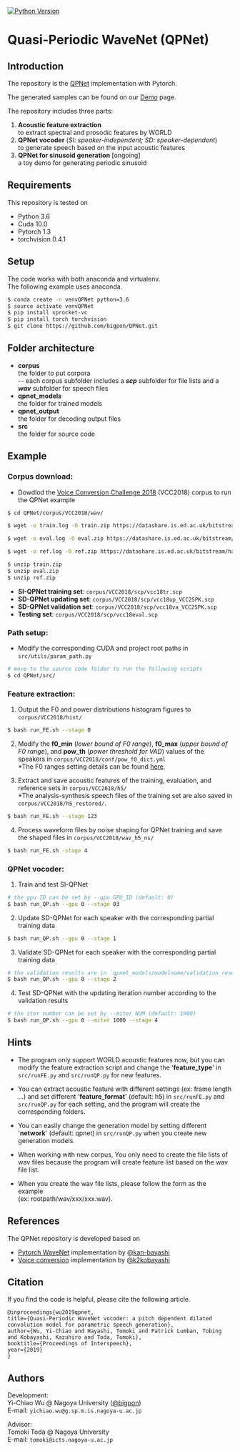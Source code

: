 [![Python Version](https://img.shields.io/badge/Python-3.5%2C%203.6-green.svg)](https://img.shields.io/badge/Python-3.5%2C%203.6-green.svg)

# Quasi-Periodic WaveNet (QPNet)

## Introduction
The repository is the [QPNet](https://arxiv.org/abs/1907.00797) implementation with Pytorch.  

The generated samples can be found on our [Demo](https://bigpon.github.io/QuasiPeriodicWaveNet_demo) page.  

The repository includes three parts:
1. **Acoustic feature extraction**  
to extract spectral and prosodic features by WORLD  
2. **QPNet vocoder** (*SI: speaker-independent; SD: speaker-dependent*)  
to generate speech based on the input acoustic features
3. **QPNet for sinusoid generation** [ongoing]  
a toy demo for generating periodic sinusoid

## Requirements
This repository is tested on
- Python 3.6
- Cuda 10.0
- Pytorch 1.3
- torchvision 0.4.1

## Setup
The code works with both anaconda and virtualenv.  
The following example uses anaconda.
```bash
$ conda create -n venvQPNet python=3.6
$ source activate venvQPNet
$ pip install sprocket-vc
$ pip install torch torchvision
$ git clone https://github.com/bigpon/QPNet.git
```

## Folder architecture
- **corpus**  
the folder to put corpora  
-- each corpus subfolder includes a ***scp*** subfolder for file lists and a ***wav*** subfolder for speech files 
- **qpnet_models**  
the folder for trained models
- **qpnet_output**  
the folder for decoding output files
- **src**  
the folder for source code

## Example

### Corpus download:
- Dowdlod the [Voice Conversion Challenge 2018](https://datashare.is.ed.ac.uk/handle/10283/3061) (VCC2018) corpus to run the QPNet example
```bash
$ cd QPNet/corpus/VCC2018/wav/

$ wget -o train.log -O train.zip https://datashare.is.ed.ac.uk/bitstream/handle/10283/3061/vcc2018_database_training.zip

$ wget -o eval.log -O eval.zip https://datashare.is.ed.ac.uk/bitstream/handle/10283/3061/vcc2018_database_evaluation.zip

$ wget -o ref.log -O ref.zip https://datashare.is.ed.ac.uk/bitstream/handle/10283/3061/vcc2018_database_reference.zip

$ unzip train.zip
$ unzip eval.zip
$ unzip ref.zip
```
- **SI-QPNet training set**: `corpus/VCC2018/scp/vcc18tr.scp`  
- **SD-QPNet updating set**: `corpus/VCC2018/scp/vcc18up_VCC2SPK.scp`  
- **SD-QPNet validation set**: `corpus/VCC2018/scp/vcc18va_VCC2SPK.scp`  
- **Testing  set**: `corpus/VCC2018/scp/vcc18eval.scp`  

### Path setup:
- Modify the corresponding CUDA and project root paths in `src/utils/param_path.py`
 ``` bash 
# move to the source code folder to run the following scripts
$ cd QPNet/src/
 ```  

### Feature extraction:  
1. Output the F0 and power distributions histogram figures to `corpus/VCC2018/hist/`  
 ``` bash  
$ bash run_FE.sh --stage 0
 ```  

2. Modify the **f0_min** (*lower bound of F0 range*), **f0_max** (*upper bound of F0 range*), and **pow_th** (*power threshold for VAD*) values of the speakers in `corpus/VCC2018/conf/pow_f0_dict.yml`  
*The F0 ranges setting details can be found [here](https://github.com/k2kobayashi/sprocket/blob/master/docs/vc_example.md).  

3. Extract and save acoustic features of the training, evaluation, and reference sets in `corpus/VCC2018/h5/`   
*The analysis-synthesis speech files of the training set are also saved in `corpus/VCC2018/h5_restored/`.
 ``` bash 
$ bash run_FE.sh --stage 123
 ```  

4. Process waveform files by noise shaping for QPNet training and save the shaped files in `corpus/VCC2018/wav_h5_ns/`   
 ``` bash
$ bash run_FE.sh -stage 4 
 ```

### QPNet vocoder:
1. Train and test SI-QPNet   
 ``` bash 
# the gpu ID can be set by --gpu GPU_ID (default: 0)
$ bash run_QP.sh --gpu 0 --stage 03
 ```  

2. Update SD-QPNet for each speaker with the corresponding partial training data
 ``` bash 
$ bash run_QP.sh --gpu 0 --stage 1
 ```  

3. Validate SD-QPNet for each speaker with the corresponding partial training data
 ``` bash 
# the validation results are in `qpnet_models/modelname/validation_result.yml`
$ bash run_QP.sh --gpu 0 --stage 2
 ```  

4. Test SD-QPNet with the updating iteration number according to the validation results 
 ``` bash 
# the iter number can be set by --miter NUM (default: 1000)
$ bash run_QP.sh --gpu 0 --miter 1000 --stage 4
 ```  

## Hints

- The program only support WORLD acoustic features now, but you can modify the feature extraction script and change the '**feature_type**' in `src/runFE.py` and `src/runQP.py` for new features.

- You can extract acoustic feature with different settings (ex: frame length ...) and set different '**feature_format**' (default: h5) in `src/runFE.py` and `src/runQP.py` for each setting, and the program will create the corresponding folders. 

- You can easily change the generation model by setting different '**network**' (default: qpnet) in `src/runQP.py` when you create new generation models.

- When working with new corpus, You only need to create the file lists of wav files because the program will create feature list based on the wav file list.

- When you create the wav file lists, please follow the form as the example  
(ex: rootpath/wav/xxx/xxx.wav).


## References
The QPNet repository is developed based on 
- [Pytorch WaveNet](https://github.com/kan-bayashi/PytorchWaveNetVocoder) implementation by [@kan-bayashi](https://github.com/kan-bayashi)
- [Voice conversion](https://github.com/k2kobayashi/sprocket) implementation by [@k2kobayashi](https://github.com/k2kobayashi)

## Citation

If you find the code is helpful, please cite the following article.

```
@inproceedings{wu2019qpnet,
title={Quasi-Periodic WaveNet vocoder: a pitch dependent dilated convolution model for parametric speech generation},
author={Wu, Yi-Chiao and Hayashi, Tomoki and Patrick Lumban, Tobing and Kobayashi, Kazuhiro and Toda, Tomoki},
booktitle={Proceedings of Interspeech},
year={2019}
}
```

## Authors

Development:   
Yi-Chiao Wu @ Nagoya University ([@bigpon](https://github.com/bigpon))  
E-mail: `yichiao.wu@g.sp.m.is.nagoya-u.ac.jp`  

Advisor:  
Tomoki Toda @ Nagoya University  
E-mail: `tomoki@icts.nagoya-u.ac.jp`



